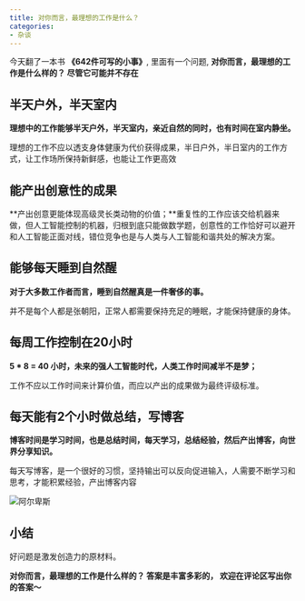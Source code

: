 ```yaml
---
title: 对你而言，最理想的工作是什么？
categories:
- 杂谈
---
```


今天翻了一本书 **《642件可写的小事》**, 里面有一个问题, **对你而言，最理想的工作是什么样的？ 尽管它可能并不存在**


## 半天户外，半天室内

**理想中的工作能够半天户外，半天室内，亲近自然的同时，也有时间在室内静坐。**

理想的工作不应以透支身体健康为代价获得成果，半日户外，半日室内的工作方式，让工作场所保持新鲜感，也能让工作更高效

## 能产出创意性的成果

**产出创意更能体现高级灵长类动物的价值；**重复性的工作应该交给机器来做，但人工智能控制的机器，归根到底只能做数学题，创意性的工作恰好可以避开和人工智能正面对线，错位竞争也是与人类与人工智能和谐共处的解决方案。

## 能够每天睡到自然醒

**对于大多数工作者而言，睡到自然醒真是一件奢侈的事。**

并不是每个人都是张朝阳，正常人都需要保持充足的睡眠，才能保持健康的身体。

## 每周工作控制在20小时

**5 * 8 = 40 小时，未来的强人工智能时代，人类工作时间减半不是梦；**

工作不应以工作时间来计算价值，而应以产出的成果做为最终评级标准。


## 每天能有2个小时做总结，写博客

**博客时间是学习时间，也是总结时间，每天学习，总结经验，然后产出博客，向世界分享知识。**

每天写博客，是一个很好的习惯，坚持输出可以反向促进输入，人需要不断学习和思考，才能积累经验，产出博客内容

![阿尔卑斯](https://v2fy.com/asset/0i/jikemiji/jikemiji-md/kr-000119.assets/%E9%98%BF%E5%B0%94%E5%8D%91%E6%96%AF.jpg)




## 小结

好问题是激发创造力的原材料。

**对你而言，最理想的工作是什么样的？  答案是丰富多彩的， 欢迎在评论区写出你的答案～**






